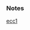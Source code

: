 ### Notes

[ecc1](https://arstechnica.com/information-technology/2013/10/a-relatively-easy-to-understand-primer-on-elliptic-curve-cryptography/)
